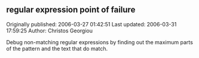 ## regular expression point of failure 
Originally published: 2006-03-27 01:42:51 
Last updated: 2006-03-31 17:59:25 
Author: Christos Georgiou 
 
Debug non-matching regular expressions by finding out the maximum parts of the pattern and the text that do match.